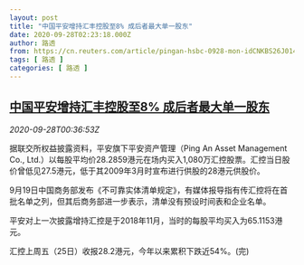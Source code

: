 ```yaml
---
layout: post
title: "中国平安增持汇丰控股至8% 成后者最大单一股东"
date: 2020-09-28T02:23:18.000Z
author: 路透
from: https://cn.reuters.com/article/pingan-hsbc-0928-mon-idCNKBS26J014
tags: [ 路透 ]
categories: [ 路透 ]
---
```

<!--1601259798000-->
[中国平安增持汇丰控股至8% 成后者最大单一股东](https://cn.reuters.com/article/pingan-hsbc-0928-mon-idCNKBS26J014)
------

<div>
<div><i>2020-09-28T00:36:53Z</i></div><p>据联交所权益披露资料，平安旗下平安资产管理（Ping An Asset Management Co., Ltd.）以每股平均价28.2859港元在场内买入1,080万汇控股票。汇控当日股价曾低见27.5港元，低于其2009年3月时宣布进行供股的28港元供股价。</p><p>9月19日中国商务部发布《不可靠实体清单规定》，有媒体报导指有传汇控将在首批名单之列，但其后商务部进一步表示，清单没有预设时间表和企业名单。</p><p>平安对上一次披露增持汇控是于2018年11月，当时的每股平均买入为65.1153港元。</p><p>汇控上周五（25日）收报28.2港元，今年以来累积下跌近54%。(完)</p>
</div>
